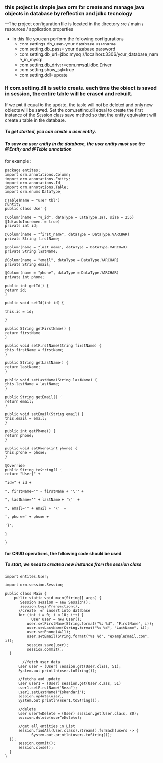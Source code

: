 ### this project is simple java orm for create and manage java objects in database by reflection and jdbc tecnology

--The project configuration file is located in the directory src / main / resources / application.properties
+ In this file you can perform the following configurations
	- com.settings.db_user=your database username
	- com.setting.db_pass= your database password
	- com.setting.db_url=jdbc:mysql://localhost:3306/your_database_name_in_mysql
	- com.setting.db_driver=com.mysql.jdbc.Driver
	- com.setting.show_sql=true
	- com.setting.ddl=update 
### If com.setting.dll is set to create, each time the object is saved in session, the entire table will be erased and rebuilt.
If we put it equal to the update, the table will not be deleted and only new objects will be saved.
Set the com.setting.dll equal to create the first instance of the Session class save method so that the entity equivalent will create a table in the database.

##### To get started, you can create a user entity.
#####  To save an user entity in the database, the user entity must use the @Entity and @Table annotation
for example :
```
package entites;
import orm.annotations.Column;
import orm.annotations.Entity;
import orm.annotations.Id;
import orm.annotations.Table;
import orm.enums.DataType;

@Table(name = "user_tbl")
@Entity
public class User {

@Column(name = "u_id", dataType = DataType.INT, size = 255)
@Id(autoIncrement = true)
private int id;

@Column(name = "first_name", dataType = DataType.VARCHAR)
private String firstName;

@Column(name = "last_name", dataType = DataType.VARCHAR)
private String lastName;

@Column(name = "email", dataType = DataType.VARCHAR)
private String email;

@Column(name = "phone", dataType = DataType.VARCHAR)
private int phone;

public int getId() {
return id;
}

public void setId(int id) {

this.id = id;

}

public String getFirstName() {
return firstName;
}

public void setFirstName(String firstName) {
this.firstName = firstName;
}

public String getLastName() {
return lastName;
}

public void setLastName(String lastName) {
this.lastName = lastName;
}

public String getEmail() {
return email;
}

public void setEmail(String email) {
this.email = email;
}

public int getPhone() {
return phone;
}

public void setPhone(int phone) {
this.phone = phone;
}

@Override
public String toString() {
return "User{" +

"id=" + id +

", firstName='" + firstName + '\'' +

", lastName='" + lastName + '\'' +

", email='" + email + '\'' +

", phone=" + phone +

'}';

}

}
```
#### for CRUD operations, the following code should be used.
##### To start, we need to create a new instance from the session class
```
import entites.User;  
  
import orm.session.Session;  
  
public class Main {  
    public static void main(String[] args) {  
       Session session = new Session();  
	   session.beginTransaction();  
	  //create  or insert into database
	  for (int i = 0; i < 10; i++) {  
            User user = new User();  
		  user.setFirstName(String.format("%s %d", "FirstName", i));  
		  user.setLastName(String.format("%s %d", "LastName", i));  
		  user.setPhone(4411);  
		  user.setEmail(String.format("%s %d", "example@mail.com", i));  
		  session.save(user);  
		  session.commit();  
  }  
  
        //fetch user data 
	  User user = (User) session.get(User.class, 51);  
	  System.out.println(user.toString());  
  
	  //fetcha and update  
	  User user1 = (User) session.get(User.class, 51);  
	  user1.setFirstName("Reza");  
	  user1.setLastName("Eskandari");  
	  session.update(user);  
	  System.out.println(user1.toString());  
  
	  //delete  
	  User userToDelete = (User) session.get(User.class, 80);  
	  session.delete(userToDelete);  
  
	  //get all entities in List  
	  session.findAll(User.class).stream().forEach(users -> {  
            System.out.println(users.toString());  
  });  
	  session.commit();  
	  session.close();  
  }  
}
```
